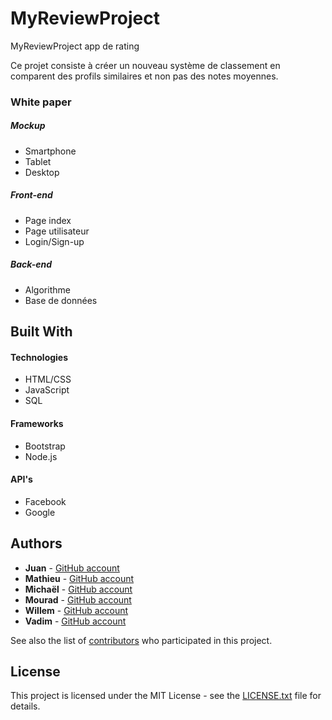 # MyReviewProject
MyReviewProject app de rating

Ce projet consiste à créer un nouveau système de classement en comparent des profils similaires et non pas des notes moyennes.

<!-- ## Getting Started

These instructions will get you a copy of the project up and running on your local machine for development and testing purposes. See deployment for notes on how to deploy the project on a live system. -->

### White paper

##### Mockup
+ Smartphone
+ Tablet
+ Desktop

##### Front-end
+ Page index
+ Page utilisateur
+ Login/Sign-up

##### Back-end
+ Algorithme
+ Base de données

<!-- ## Running the tests

Explain how to run the automated tests for this system

### Break down into end to end tests

Explain what these tests test and why

```
Give an example
```

### And coding style tests

Explain what these tests test and why

```
Give an example
```

## Deployment

Add additional notes about how to deploy this on a live system -->

## Built With

#### Technologies
+ HTML/CSS
+ JavaScript
+ SQL

#### Frameworks
+ Bootstrap
+ Node.js

#### API's
+ Facebook
+ Google

<!-- ## Contributing

Please read [CONTRIBUTING.md](https://gist.github.com/PurpleBooth/b24679402957c63ec426) for details on our code of conduct, and the process for submitting pull requests to us.

## Versioning

We use [SemVer](http://semver.org/) for versioning. For the versions available, see the [tags on this repository](https://github.com/your/project/tags).  -->

## Authors

* **Juan** - [GitHub account](https://github.com/juancely)
* **Mathieu** - [GitHub account](https://github.com/matherbs)
* **Michaël** - [GitHub account](https://github.com/michaelbavier)
* **Mourad** - [GitHub account](https://github.com/Mourad-seven)
* **Willem** - [GitHub account](https://github.com/WillemHeremans)
* **Vadim** - [GitHub account](https://github.com/Va2)

See also the list of [contributors](https://github.com/your/project/contributors) who participated in this project.

## License

This project is licensed under the MIT License - see the [LICENSE.txt](LICENSE.txt) file for details.

